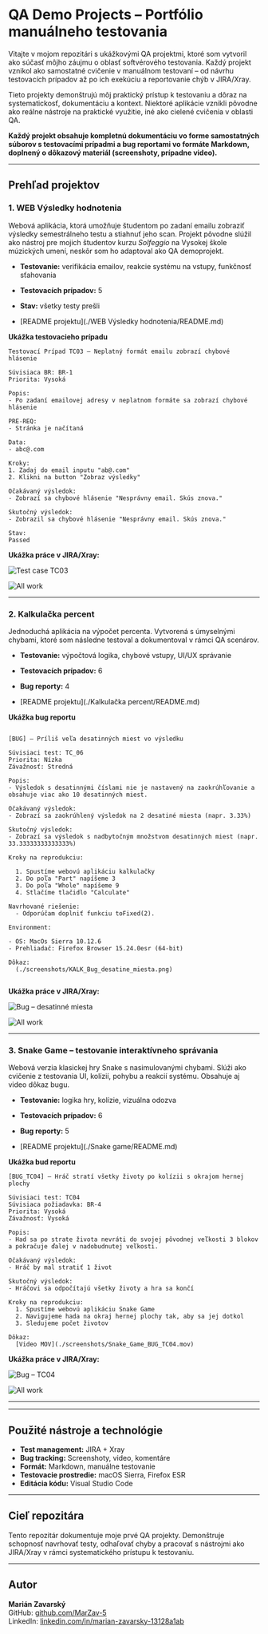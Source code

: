 # QA Demo Projects – Portfólio manuálneho testovania

Vitajte v mojom repozitári s ukážkovými QA projektmi, ktoré som vytvoril ako súčasť môjho záujmu o oblasť softvérového testovania. Každý projekt vznikol ako samostatné cvičenie v manuálnom testovaní – od návrhu testovacích prípadov až po ich exekúciu a reportovanie chýb v JIRA/Xray.

Tieto projekty demonštrujú môj praktický prístup k testovaniu a dôraz na systematickosť, dokumentáciu a kontext. Niektoré aplikácie vznikli pôvodne ako reálne nástroje na praktické využitie, iné ako cielené cvičenia v oblasti QA.

**Každý projekt obsahuje kompletnú dokumentáciu vo forme samostatných súborov s testovacími prípadmi a bug reportami vo formáte Markdown, doplnený o dôkazový materiál (screenshoty, prípadne video).**

---

## Prehľad projektov

### 1. WEB Výsledky hodnotenia

Webová aplikácia, ktorá umožňuje študentom po zadaní emailu zobraziť výsledky semestrálneho testu a stiahnuť jeho scan. Projekt pôvodne slúžil ako nástroj pre mojich študentov kurzu *Solfeggio* na Vysokej škole múzických umení, neskôr som ho adaptoval ako QA demoprojekt.

- **Testovanie:** verifikácia emailov, reakcie systému na vstupy, funkčnosť sťahovania
- **Testovacích prípadov:** 5
- **Stav:** všetky testy prešli

- [README projektu](./WEB Výsledky hodnotenia/README.md)


**Ukážka testovacieho prípadu**

```plaintext
Testovací Prípad TC03 – Neplatný formát emailu zobrazí chybové hlásenie

Súvisiaca BR: BR-1  
Priorita: Vysoká  

Popis:
- Po zadaní emailovej adresy v neplatnom formáte sa zobrazí chybové hlásenie

PRE-REQ:
- Stránka je načítaná

Data:  
- abc@.com

Kroky:  
1. Zadaj do email inputu "ab@.com"
2. Klikni na button "Zobraz výsledky"  

Očakávaný výsledok:  
- Zobrazí sa chybové hlásenie "Nesprávny email. Skús znova."  

Skutočný výsledok:
- Zobrazil sa chybové hlásenie "Nesprávny email. Skús znova."  

Stav:
Passed  

```

**Ukážka práce v JIRA/Xray:**

![Test case TC03](./WEB_Výsledky_hodnotenia/screenshots/jira/ss_WEB_TC03_Jira.png)

![All work](./WEB_Výsledky_hodnotenia/screenshots/jira/ss_WEB_All_work_Jira.png)

---

### 2. Kalkulačka percent

Jednoduchá aplikácia na výpočet percenta. Vytvorená s úmyselnými chybami, ktoré som následne testoval a dokumentoval v rámci QA scenárov.

- **Testovanie:** výpočtová logika, chybové vstupy, UI/UX správanie
- **Testovacích prípadov:** 6
- **Bug reporty:** 4

- [README projektu](./Kalkulačka percent/README.md)


**Ukážka bug reportu**

```plaintext

[BUG] – Príliš veľa desatinných miest vo výsledku

Súvisiaci test: TC_06  
Priorita: Nízka  
Závažnosť: Stredná

Popis:
- Výsledok s desatinnými číslami nie je nastavený na zaokrúhľovanie a obsahuje viac ako 10 desatinných miest.

Očakávaný výsledok:  
- Zobrazí sa zaokrúhlený výsledok na 2 desatiné miesta (napr. 3.33%)

Skutočný výsledok:  
- Zobrazí sa výsledok s nadbytočným množstvom desatinných miest (napr. 33.33333333333333%)

Kroky na reprodukciu:  

  1. Spustíme webovú aplikáciu kalkulačky  
  2. Do poľa "Part" napíšeme 3  
  3. Do poľa "Whole" napíšeme 9  
  4. Stlačíme tlačidlo "Calculate"

Navrhované riešenie:
  - Odporúčam doplniť funkciu toFixed(2).

Environment:

- OS: MacOs Sierra 10.12.6
- Prehliadač: Firefox Browser 15.24.0esr (64-bit)

Dôkaz:  
  (./screenshots/KALK_Bug_desatine_miesta.png)
  
```

**Ukážka práce v JIRA/Xray:**

![Bug – desatinné miesta](./Kalkulačka_percent/screenshots/jira/ss_KALK_TC06_Jira.png)

![All work](./Kalkulačka_percent/screenshots/jira/ss_KALK_All_work_Jira.png)

---

### 3. Snake Game – testovanie interaktívneho správania

Webová verzia klasickej hry Snake s nasimulovanými chybami. Slúži ako cvičenie z testovania UI, kolízií, pohybu a reakcií systému. Obsahuje aj video dôkaz bugu.

- **Testovanie:** logika hry, kolízie, vizuálna odozva
- **Testovacích prípadov:** 6
- **Bug reporty:** 5

- [README projektu](./Snake game/README.md)

**Ukážka bud reportu**

```plaintext
[BUG_TC04] – Hráč stratí všetky životy po kolízii s okrajom hernej plochy

Súvisiaci test: TC04  
Súvisiaca požiadavka: BR-4  
Priorita: Vysoká  
Závažnosť: Vysoká

Popis:
- Had sa po strate života nevráti do svojej pôvodnej veľkosti 3 blokov a pokračuje ďalej v nadobudnutej veľkosti.

Očakávaný výsledok:
- Hráč by mal stratiť 1 život

Skutočný výsledok:
- Hráčovi sa odpočítajú všetky životy a hra sa končí

Kroky na reprodukciu:
  1. Spustíme webovú aplikáciu Snake Game
  2. Navigujeme hada na okraj hernej plochy tak, aby sa jej dotkol
  3. Sledujeme počet životov 

Dôkaz:
  [Video MOV](./screenshots/Snake_Game_BUG_TC04.mov)
```

**Ukážka práce v JIRA/Xray:**

![Bug – TC04](./Snake_game/screenshots/jira/ss_Snake_Game_BUG_TC04_Jira.png)

![All work](./Snake_game/screenshots/jira/ss_Snake_Game_All_work_Jira.png)

---
---

## Použité nástroje a technológie

- **Test management:** JIRA + Xray  
- **Bug tracking:** Screenshoty, video, komentáre  
- **Formát:** Markdown, manuálne testovanie  
- **Testovacie prostredie:** macOS Sierra, Firefox ESR  
- **Editácia kódu:** Visual Studio Code  

---


## Cieľ repozitára

Tento repozitár dokumentuje moje prvé QA projekty. Demonštruje schopnosť navrhovať testy, odhaľovať chyby a pracovať s nástrojmi ako JIRA/Xray v rámci systematického prístupu k testovaniu.


---

## Autor

**Marián Zavarský**  
GitHub: [github.com/MarZav-5](https://github.com/MarZav-5)  
LinkedIn: [linkedin.com/in/marian-zavarsky-13128a1ab](https://www.linkedin.com/in/marian-zavarsky-13128a1ab/)
